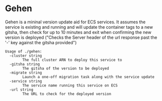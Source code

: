 # Gehen
Gehen is a mininal version update aid for ECS services. It assumes the service is existing and running and will update the container tags to a new gitsha, then check for up to 10 minutes and exit when confirming the new version is deployed ("Checks the Server header of the url response past the '-' key against the gitsha provided")

```
Usage of ./gehen:
  -cluster string
    	The full cluster ARN to deploy this service to
  -gitsha string
    	The gitsha of the version to be deployed
  -migrate string
    	Launch a one-off migration task along with the service update
  -service string
    	The service name running this service on ECS
  -url string
    	The URL to check for the deployed version
```
